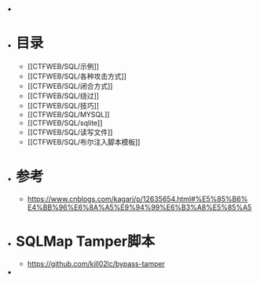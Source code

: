-
- # 目录
	- [[CTFWEB/SQL/示例]]
	- [[CTFWEB/SQL/各种攻击方式]]
	- [[CTFWEB/SQL/闭合方式]]
	- [[CTFWEB/SQL/绕过]]
	- [[CTFWEB/SQL/技巧]]
	- [[CTFWEB/SQL/MYSQL]]
	- [[CTFWEB/SQL/sqlite]]
	- [[CTFWEB/SQL/读写文件]]
	- [[CTFWEB/SQL/布尔注入脚本模板]]
- # 参考
	- https://www.cnblogs.com/kagari/p/12635654.html#%E5%85%B6%E4%BB%96%E6%8A%A5%E9%94%99%E6%B3%A8%E5%85%A5
- # SQLMap Tamper脚本
	- https://github.com/kill02lc/bypass-tamper
-